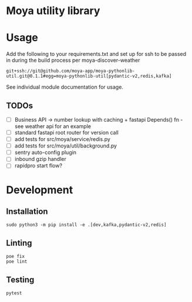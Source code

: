 # Moya utility library

# Usage

Add the following to your requirements.txt and set up for ssh to be passed in during the build process per moya-discover-weather

    git+ssh://git@github.com/moya-app/moya-pythonlib-util.git@0.1.1#egg=moya-pythonlib-util[pydantic-v2,redis,kafka]

See individual module documentation for usage.

## TODOs

- [ ] Business API → number lookup with caching + fastapi Depends() fn - see weather api for an example
- [ ] standard fastapi root router for version call
- [ ] add tests for src/moya/service/redis.py
- [ ] add tests for src/moya/util/background.py
- [ ] sentry auto-config plugin
- [ ] inbound gzip handler
- [ ] rapidpro start flow?

# Development

## Installation

    sudo python3 -m pip install -e .[dev,kafka,pydantic-v2,redis]

## Linting

    poe fix
    poe lint

## Testing

    pytest
